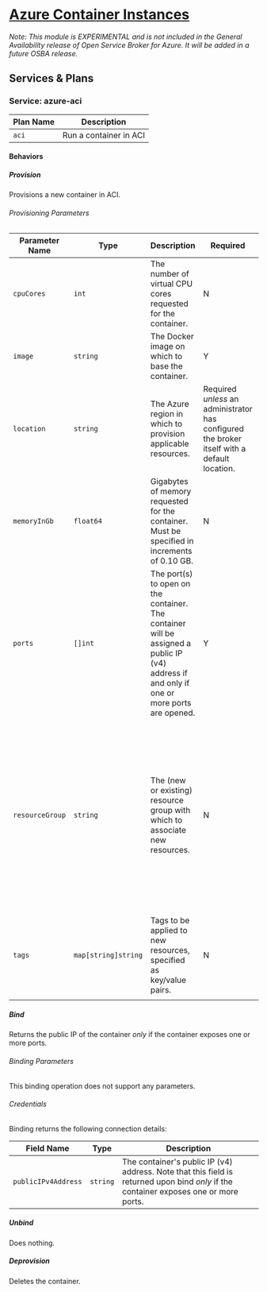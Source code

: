# [Azure Container Instances](https://azure.microsoft.com/en-us/services/container-instances/)

_Note: This module is EXPERIMENTAL and is not included in the General Availability release of Open Service Broker for Azure. It will be added in a future OSBA release._

## Services & Plans

### Service: azure-aci

| Plan Name | Description |
|-----------|-------------|
| `aci` | Run a container in ACI |

#### Behaviors

##### Provision
  
Provisions a new container in ACI.

###### Provisioning Parameters

| Parameter Name | Type | Description | Required | Default Value |
|----------------|------|-------------|----------|---------------|
| `cpuCores` | `int` | The number of virtual CPU cores requested for the container. | N | `1` |
| `image` | `string` | The Docker image on which to base the container. | Y ||
| `location` | `string` | The Azure region in which to provision applicable resources. | Required _unless_ an administrator has configured the broker itself with a default location. | The broker's default location, if configured. |
| `memoryInGb` | `float64` | Gigabytes of memory requested for the container. Must be specified in increments of 0.10 GB. | N | `1.5` |
| `ports` | `[]int` | The port(s) to open on the container. The container will be assigned a public IP (v4) address if and only if one or more ports are opened. | Y ||
| `resourceGroup` | `string` | The (new or existing) resource group with which to associate new resources. | N | If an administrator has configured the broker itself with a default resource group and nonde is specified, that default will be applied, otherwise, a new resource group will be created with a UUID as its name. |
| `tags` | `map[string]string` | Tags to be applied to new resources, specified as key/value pairs. | N | Tags (even if none are specified) are automatically supplemented with `heritage: open-service-broker-azure`. |
  
##### Bind
  
Returns the public IP of the container _only_ if the container exposes one or
more ports.

###### Binding Parameters

This binding operation does not support any parameters.

###### Credentials

Binding returns the following connection details:

| Field Name | Type | Description |
|------------|------|-------------|
| `publicIPv4Address` | `string` | The container's public IP (v4) address. Note that this field is returned upon bind _only_ if the container exposes one or more ports. |

##### Unbind

Does nothing.
  
##### Deprovision

Deletes the container.
